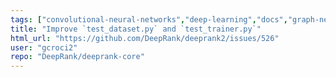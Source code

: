 ```yaml
---
tags: ["convolutional-neural-networks","deep-learning","docs","graph-neural-networks","nice-to-have","protein-protein-interfaces","pytorch","single-residue-variants","structural-biology","testing"]
title: "Improve `test_dataset.py` and `test_trainer.py`"
html_url: "https://github.com/DeepRank/deeprank2/issues/526"
user: "gcroci2"
repo: "DeepRank/deeprank-core"
---
```



